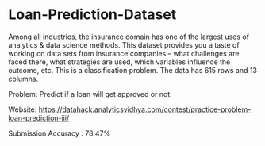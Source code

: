 # Loan-Prediction-Dataset

Among all industries, the insurance domain has one of the largest uses of analytics & data science methods. This dataset provides you a taste of working on data sets from insurance companies – what challenges are faced there, what strategies are used, which variables influence the outcome, etc. This is a classification problem. The data has 615 rows and 13 columns.

Problem: Predict if a loan will get approved or not.

Website: https://datahack.analyticsvidhya.com/contest/practice-problem-loan-prediction-iii/

Submission Accuracy : 78.47%
